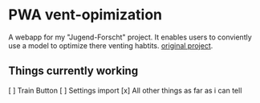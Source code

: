 # PWA vent-opimization

A webapp for my "Jugend-Forscht" project. It enables users to conviently use a model to optimize there venting habtits. [original project](https://github.com/HrGaertner/vent-optimization).

## Things currently working
[ ] Train Button
[ ] Settings import
[x] All other things as far as i can tell